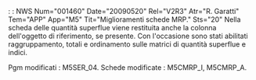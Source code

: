  :  : NWS Num="001460" Date="20090520" Rel="V2R3" Atr="R. Garatti" Tem="APP" App="M5" Tit="Miglioramenti schede MRP." Sts="20"
Nella scheda delle quantità superflue viene restituita anche la colonna dell'oggetto di riferimento,
 se presente.
Con l'occasione sono stati abilitati raggruppamento, totali e ordinamento sulle matrici di quantità superflue e indici.

Pgm modificati :  M5SER_04.
Schede modificate :  M5CMRP_I, M5CMRP_A.
